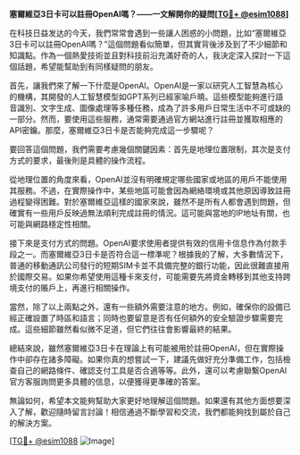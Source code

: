 **塞爾維亞3日卡可以註冊OpenAI嗎？——一文解開你的疑問[[TG💪+ @esim1088](https://t.me/s/esim1088)]**

在科技日益发达的今天，我們常常會遇到一些讓人困惑的小問題，比如“塞爾維亞3日卡可以註冊OpenAI嗎？”這個問題看似簡單，但其實背後涉及到了不少細節和知識點。作為一個熱愛技術並且對科技前沿充滿好奇的人，我決定深入探討一下這個話題，希望能幫助到有同樣疑問的朋友。

首先，讓我們來了解一下什麼是OpenAI。OpenAI是一家以研究人工智慧為核心的機構，其開發的人工智慧模型如GPT系列已經家喻戶曉。這些模型能夠進行語音識別、文字生成、圖像處理等多種任務，成為了許多用戶日常生活中不可或缺的一部分。然而，要使用這些服務，通常需要通過官方網站進行註冊並獲取相應的API密鑰。那麼，塞爾維亞3日卡是否能夠完成這一步驟呢？

要回答這個問題，我們需要考慮幾個關鍵因素：首先是地理位置限制，其次是支付方式的要求，最後則是具體的操作流程。

從地理位置的角度來看，OpenAI並沒有明確規定哪些國家或地區的用戶不能使用其服務。不過，在實際操作中，某些地區可能會因為網絡環境或其他原因導致註冊過程變得困難。對於塞爾維亞這樣的國家來說，雖然不是所有人都會遇到問題，但確實有一些用戶反映過無法順利完成註冊的情況。這可能與當地的IP地址有關，也可能與網路穩定性相關。

接下來是支付方式的問題。OpenAI要求使用者提供有效的信用卡信息作為付款手段之一。而塞爾維亞3日卡是否符合這一標準呢？根據我的了解，大多數情況下，普通的移動通訊公司發行的短期SIM卡並不具備完整的銀行功能，因此很難直接用於國際交易。如果你希望使用這種卡來支付，可能需要先將資金轉移到其他支持跨境支付的賬戶上，再進行相關操作。

當然，除了以上兩點之外，還有一些額外需要注意的地方。例如，確保你的設備已經正確設置了時區和語言；同時也要留意是否有任何額外的安全驗證步驟需要完成。這些細節雖然看似微不足道，但它們往往會影響最終的結果。

總結來說，雖然塞爾維亞3日卡在理論上有可能被用於註冊OpenAI，但在實際操作中卻存在諸多障礙。如果你真的想嘗試一下，建議先做好充分準備工作，包括檢查自己的網路條件、確認支付工具是否合適等等。此外，還可以考慮聯繫OpenAI官方客服詢問更多具體的信息，以便獲得更準確的答案。

無論如何，希望本文能夠幫助大家更好地理解這個問題。如果還有其他方面想要深入了解，歡迎隨時留言討論！相信通過不斷學習和交流，我們都能夠找到屬於自己的解決方案。

[[TG💪+ @esim1088](https://t.me/s/esim1088) ![Image](https://i.postimg.cc/4NQfJmqS/Snipaste-2025-05-13-00-14-12.png)]